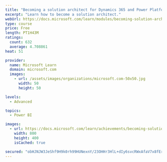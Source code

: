 ```yaml
---
title: "Becoming a solution architect for Dynamics 365 and Power Platform"
excerpt: "Learn how to become a solution architect."
webUrl: https://docs.microsoft.com/learn/modules/becoming-solution-architect/
type: course
price: Free
length: PT1H43M
ratings:
  count: 632
  average: 4.708861
heat: 51

provider:
  name: Microsoft Learn
  domain: microsoft.com
  images:
    - url: /assets/images/organizations/microsoft.com-50x50.jpg
      width: 50
      height: 50

levels:
  - Advanced

topics:
  - Power BI

images:
  - url: https://docs.microsoft.com/learn/achievements/becoming-solution-architect-social.png
    width: 800
    height: 400
    isCached: true

secured: "obHJNJW3JeShf9H9k0rh99HUNexnY/23OHHr3HlL+dIy6svcRWxAfaV7x8fErl5vBbUvS1p1nxo24yY/JRCIeqicQYblmz+YEVMJi6DvkFum8dB+8/ElMjMuqtpHbw2ITCFqmf9Cz7arubLXZHl0vjpzjVEl2uksnxIY/yNUN4apa/1HLu5Y2uLLtMbXXQ+jZPdz+FK9/EG+6uphEv3tCXo4CzpzjYN9WcF/DGJ2MJ3iKzhQHxqauMD9uVD554Or/G0Mli8JbHnL5zMtzvTeSx/+ccKCHpRaw0Y+qcovyC0/2wTviNbAM0d++L6csXm//85XkMzxDKDs2f2sJzw01OGMBs0asYuAB0gQqTV692Rpnc6S5BrbHTqmKozZpT9a/i+QMn32MOeQDIA6+El4Hm1uHq97ixwluOwsSHw+il0=;P1tnyddFpebSfmHcpSpQDw=="
---
```


